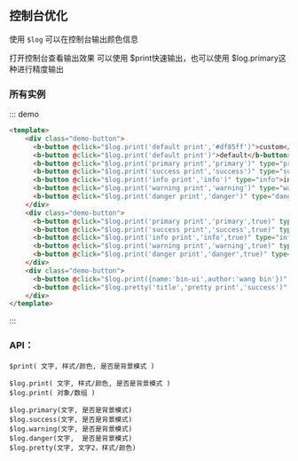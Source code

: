 ## 控制台优化

<template>
    <div class="global-anchor">
      <b-anchor :scroll-offset="100">
        <b-anchor-link href="#suo-you-shi-li" title="所有实例"></b-anchor-link>
        <b-anchor-link href="#api" title="API"></b-anchor-link>
      </b-anchor>
    </div>
</template>

使用 `$log` 可以在控制台输出颜色信息

打开控制台查看输出效果
可以使用 $print快速输出，也可以使用 $log.primary这种进行精度输出
    
### 所有实例

::: demo
```html
<template>
    <div class="demo-button">
      <b-button @click="$log.print('default print','#df85ff')">custom</b-button>
      <b-button @click="$log.print('default print')">default</b-button>
      <b-button @click="$log.print('primary print','primary')" type="primary">primary</b-button>
      <b-button @click="$log.print('success print','success')" type="success">success</b-button>
      <b-button @click="$log.print('info print','info')" type="info">info</b-button>
      <b-button @click="$log.print('warning print','warning')" type="warning">warning</b-button>
      <b-button @click="$log.print('danger print','danger')" type="danger">danger</b-button>
    </div>
    <div class="demo-button">
      <b-button @click="$log.print('primary print','primary',true)" type="primary">primary-back</b-button>
      <b-button @click="$log.print('success print','success',true)" type="success">primary-back</b-button>
      <b-button @click="$log.print('info print','info',true)" type="info">primary-back</b-button>
      <b-button @click="$log.print('warning print','warning',true)" type="warning">primary-back</b-button>
      <b-button @click="$log.print('danger print','danger',true)" type="danger">primary-back</b-button>
    </div>
    <div class="demo-button">
      <b-button @click="$log.print({name:'bin-ui',author:'wang bin'})" >object - log</b-button>
      <b-button @click="$log.pretty('title','pretty print','success')" >pretty - log</b-button>
    </div>
</template>
```
:::


### API：

    $print( 文字, 样式/颜色, 是否是背景模式 )
        
    $log.print( 文字, 样式/颜色, 是否是背景模式 )
    $log.print( 对象/数组 )
    
    $log.primary(文字, 是否是背景模式)
    $log.success(文字, 是否是背景模式)
    $log.warning(文字, 是否是背景模式)
    $log.danger(文字,  是否是背景模式)
    $log.pretty(文字, 文字2，样式/颜色)
